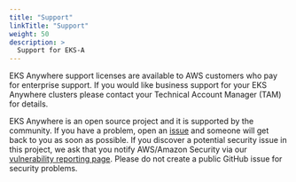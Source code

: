 ```yaml
---
title: "Support"
linkTitle: "Support"
weight: 50
description: >
  Support for EKS-A
---
```


EKS Anywhere support licenses are available to AWS customers who pay for
enterprise support. If you would like business support for your EKS
Anywhere clusters please contact your Technical Account Manager (TAM) for
details.

EKS Anywhere is an open source project and it is supported by the community.
If you have a problem, open an [issue](https://github.com/aws/eks-anywhere/issues)
and someone will get back to you as soon as possible. If you discover a potential
security issue in this project, we ask that you notify AWS/Amazon Security via our
[vulnerability reporting page](http://aws.amazon.com/security/vulnerability-reporting/).
Please do not create a public GitHub issue for security problems.

